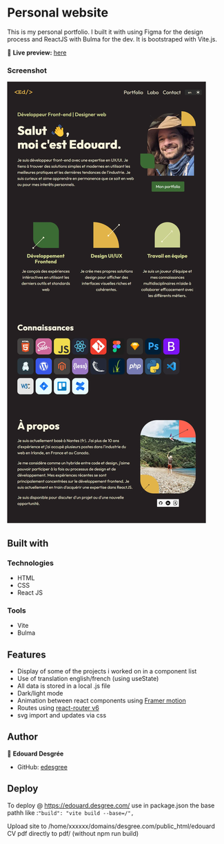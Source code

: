 # Personal website

This is my personal portfolio. I built it with using Figma for the design process and ReactJS with Bulma for the dev.
It is bootstraped with Vite.js.

🔗 **Live preview:** [here](http://edouard.desgree.com)

### Screenshot

![screenshot](./screenshot.webp)

## Built with

### Technologies

- HTML
- CSS
- React JS

### Tools

- Vite
- Bulma

## Features

- Display of some of the projects i worked on in a component list
- Use of translation english/french (using useState)
- All data is stored in a local .js file
- Dark/light mode
- Animation between react components using [Framer motion](https://www.framer.com/motion/examples/)
- Routes using [react-router v6](https://reactrouter.com/)
- svg import and updates via css

## Author

👤 **Edouard Desgrée**

- GitHub: [edesgree](https://github.com/edesgree)

## Deploy

To deploy @ https://edouard.desgree.com/ use in package.json the base pathh like :`"build": "vite build --base=/",`

Upload site to /home/xxxxxx/domains/desgree.com/public_html/edouard
CV pdf directly to pdf/ (without npm run build)
